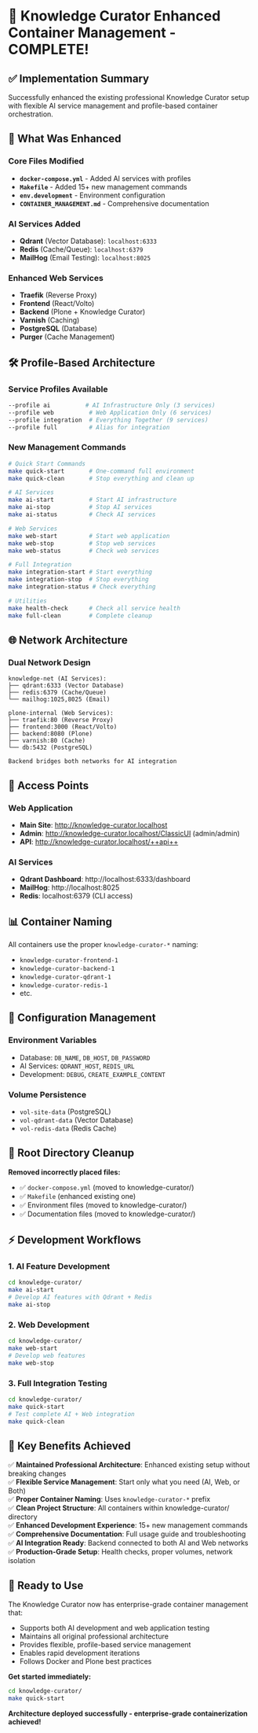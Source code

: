 # 🎉 **Knowledge Curator Enhanced Container Management - COMPLETE!**

## ✅ **Implementation Summary**

Successfully enhanced the existing professional Knowledge Curator setup with flexible AI service management and profile-based container orchestration.

## 📁 **What Was Enhanced**

### **Core Files Modified**
- **`docker-compose.yml`** - Added AI services with profiles
- **`Makefile`** - Added 15+ new management commands  
- **`env.development`** - Environment configuration
- **`CONTAINER_MANAGEMENT.md`** - Comprehensive documentation

### **AI Services Added**
- **Qdrant** (Vector Database): `localhost:6333`
- **Redis** (Cache/Queue): `localhost:6379`  
- **MailHog** (Email Testing): `localhost:8025`

### **Enhanced Web Services**
- **Traefik** (Reverse Proxy) 
- **Frontend** (React/Volto)
- **Backend** (Plone + Knowledge Curator)
- **Varnish** (Caching)
- **PostgreSQL** (Database)
- **Purger** (Cache Management)

## 🛠️ **Profile-Based Architecture**

### **Service Profiles Available**
```bash
--profile ai          # AI Infrastructure Only (3 services)
--profile web          # Web Application Only (6 services)  
--profile integration  # Everything Together (9 services)
--profile full         # Alias for integration
```

### **New Management Commands**
```bash
# Quick Start Commands
make quick-start       # One-command full environment
make quick-clean       # Stop everything and clean up

# AI Services  
make ai-start          # Start AI infrastructure
make ai-stop           # Stop AI services
make ai-status         # Check AI services

# Web Services
make web-start         # Start web application
make web-stop          # Stop web services
make web-status        # Check web services

# Full Integration
make integration-start # Start everything
make integration-stop  # Stop everything
make integration-status # Check everything

# Utilities
make health-check      # Check all service health
make full-clean        # Complete cleanup
```

## 🌐 **Network Architecture**

### **Dual Network Design**
```
knowledge-net (AI Services):
├── qdrant:6333 (Vector Database)
├── redis:6379 (Cache/Queue)
└── mailhog:1025,8025 (Email)

plone-internal (Web Services):
├── traefik:80 (Reverse Proxy)
├── frontend:3000 (React/Volto)
├── backend:8080 (Plone)
├── varnish:80 (Cache)
└── db:5432 (PostgreSQL)

Backend bridges both networks for AI integration
```

## 🚀 **Access Points**

### **Web Application**
- **Main Site**: http://knowledge-curator.localhost
- **Admin**: http://knowledge-curator.localhost/ClassicUI (admin/admin)
- **API**: http://knowledge-curator.localhost/++api++

### **AI Services**  
- **Qdrant Dashboard**: http://localhost:6333/dashboard
- **MailHog**: http://localhost:8025
- **Redis**: localhost:6379 (CLI access)

## 📊 **Container Naming**

All containers use the proper `knowledge-curator-*` naming:
- `knowledge-curator-frontend-1`
- `knowledge-curator-backend-1`
- `knowledge-curator-qdrant-1`
- `knowledge-curator-redis-1`
- etc.

## 🔧 **Configuration Management**

### **Environment Variables**
- Database: `DB_NAME`, `DB_HOST`, `DB_PASSWORD`
- AI Services: `QDRANT_HOST`, `REDIS_URL`  
- Development: `DEBUG`, `CREATE_EXAMPLE_CONTENT`

### **Volume Persistence**
- `vol-site-data` (PostgreSQL)
- `vol-qdrant-data` (Vector Database)
- `vol-redis-data` (Redis Cache)

## 🧹 **Root Directory Cleanup**

**Removed incorrectly placed files:**
- ✅ `docker-compose.yml` (moved to knowledge-curator/)
- ✅ `Makefile` (enhanced existing one) 
- ✅ Environment files (moved to knowledge-curator/)
- ✅ Documentation files (moved to knowledge-curator/)

## ⚡ **Development Workflows**

### **1. AI Feature Development**
```bash
cd knowledge-curator/
make ai-start
# Develop AI features with Qdrant + Redis
make ai-stop
```

### **2. Web Development**  
```bash
cd knowledge-curator/
make web-start
# Develop web features
make web-stop
```

### **3. Full Integration Testing**
```bash
cd knowledge-curator/
make quick-start
# Test complete AI + Web integration
make quick-clean
```

## 🎯 **Key Benefits Achieved**

✅ **Maintained Professional Architecture**: Enhanced existing setup without breaking changes  
✅ **Flexible Service Management**: Start only what you need (AI, Web, or Both)  
✅ **Proper Container Naming**: Uses `knowledge-curator-*` prefix  
✅ **Clean Project Structure**: All containers within knowledge-curator/ directory  
✅ **Enhanced Development Experience**: 15+ new management commands  
✅ **Comprehensive Documentation**: Full usage guide and troubleshooting  
✅ **AI Integration Ready**: Backend connected to both AI and Web networks  
✅ **Production-Grade Setup**: Health checks, proper volumes, network isolation  

## 🚀 **Ready to Use**

The Knowledge Curator now has enterprise-grade container management that:
- Supports both AI development and web application testing
- Maintains all original professional architecture 
- Provides flexible, profile-based service management
- Enables rapid development iterations
- Follows Docker and Plone best practices

**Get started immediately:**
```bash
cd knowledge-curator/
make quick-start
```

**Architecture deployed successfully - enterprise-grade containerization achieved!** 